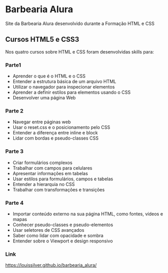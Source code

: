# Barbearia Alura
Site da Barbearia Alura desenvolvido durante a Formação HTML e CSS

## Cursos HTML5 e CSS3

Nos quatro cursos sobre HTML e CSS foram desenvolvidas skills para:
### Parte1
- Aprender o que é o HTML e o CSS
- Entender a estrutura básica de um arquivo HTML
- Utilizar o navegador para inspecionar elementos
- Aprender a definir estilos para elementos usando o CSS
- Desenvolver uma página Web
### Parte 2
- Navegar entre páginas web
- Usar o reset.css e o posicionamento pelo CSS
- Entender a diferença entre inline e block
- Lidar com bordas e pseudo-classes CSS
### Parte 3
- Criar formulários complexos
- Trabalhar com campos para celulares
- Apresentar informações em tabelas
- Usar estilos para formulários, campos e tabelas
- Entender a hierarquia no CSS
- Trabalhar com transformações e transições
### Parte 4
- Importar conteúdo externo na sua página HTML, como fontes, vídeos e mapas
- Conhecer pseudo-classes e pseudo-elementos
- Usar seletores de CSS avançados
- Saber como lidar com opacidade e sombra
- Entender sobre o Viewport e design responsivo

### Link
https://louissilver.github.io/barbearia_alura/
